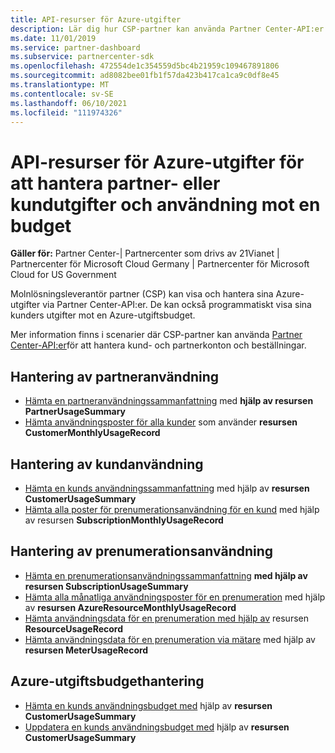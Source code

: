 ```yaml
---
title: API-resurser för Azure-utgifter
description: Lär dig hur CSP-partner kan använda Partner Center-API:er för att visa och hantera Azure-utgifter och -användning för partner och kunder mot sin budget.
ms.date: 11/01/2019
ms.service: partner-dashboard
ms.subservice: partnercenter-sdk
ms.openlocfilehash: 472554de1c354559d5bc4b21959c109467891806
ms.sourcegitcommit: ad8082bee01fb1f57da423b417ca1ca9c0df8e45
ms.translationtype: MT
ms.contentlocale: sv-SE
ms.lasthandoff: 06/10/2021
ms.locfileid: "111974326"
---
```

# <a name="azure-spending-api-resources-to-manage-partner-or-customer-spending-and-usage-against-a-budget"></a>API-resurser för Azure-utgifter för att hantera partner- eller kundutgifter och användning mot en budget 

**Gäller för:** Partner Center-| Partnercenter som drivs av 21Vianet | Partnercenter för Microsoft Cloud Germany | Partnercenter för Microsoft Cloud for US Government

Molnlösningsleverantör partner (CSP) kan visa och hantera sina Azure-utgifter via Partner Center-API:er. De kan också programmatiskt visa sina kunders utgifter mot en Azure-utgiftsbudget.

Mer information finns i scenarier där CSP-partner kan använda [Partner Center-API:er](scenarios.md)för att hantera kund- och partnerkonton och beställningar.

## <a name="partner-usage-management"></a>Hantering av partneranvändning

- [Hämta en partneranvändningssammanfattning](get-a-partner-usage-summary.md) med **hjälp av resursen PartnerUsageSummary**
- [Hämta användningsposter för alla kunder](get-a-customer-s-usage-records.md) som använder **resursen CustomerMonthlyUsageRecord**

## <a name="customer-usage-management"></a>Hantering av kundanvändning

- [Hämta en kunds användningssammanfattning](get-a-customer-usage-summary.md) med hjälp av **resursen CustomerUsageSummary**
- [Hämta alla poster för prenumerationsanvändning för en kund](get-a-customer-subscription-s-usage-records.md) med hjälp av resursen **SubscriptionMonthlyUsageRecord**

## <a name="subscription-usage-management"></a>Hantering av prenumerationsanvändning

- [Hämta en prenumerationsanvändningssammanfattning](get-a-customer-subscription-usage-summary.md) **med hjälp av resursen SubscriptionUsageSummary**
- [Hämta alla månatliga användningsposter för en prenumeration](get-all-monthly-usage-records-for-a-subscription.md) med hjälp av **resursen AzureResourceMonthlyUsageRecord**
- [Hämta användningsdata för en prenumeration med hjälp av](get-a-customer-subscription-resource-usage-records.md) resursen **ResourceUsageRecord**
- [Hämta användningsdata för en prenumeration via mätare](get-a-customer-subscription-meter-usage-records.md) med hjälp av **resursen MeterUsageRecord**

## <a name="azure-spending-budget-management"></a>Azure-utgiftsbudgethantering

- [Hämta en kunds användningsbudget med](get-a-customer-s-usage-spending-budget.md) hjälp av **resursen CustomerUsageSummary**
- [Uppdatera en kunds användningsbudget med](update-a-customer-s-usage-spending-budget.md) hjälp av **resursen CustomerUsageSummary**
